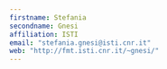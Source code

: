 ```yaml
---
firstname: Stefania
secondname: Gnesi
affiliation: ISTI
email: "stefania.gnesi@isti.cnr.it"
web: "http://fmt.isti.cnr.it/~gnesi/"
---
```

